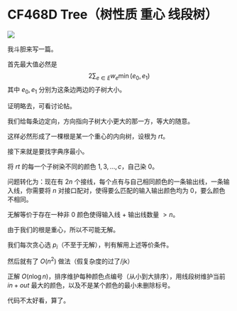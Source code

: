 # CF468D Tree（树性质 重心 线段树）

[![](https://cdn.luogu.com.cn/upload/image_hosting/zikpd38z.png)](https://www.luogu.com.cn/discuss/419086)

我斗胆来写一篇。

首先最大值必然是 
$$2\sum_{e\in E} w_e\min(e_0,e_1)$$
其中 $e_0,e_1$ 分别为这条边两边的子树大小。

证明略去，可看讨论帖。

我们给每条边定向，方向指向子树大小更大的那一方，等大的随意。

这样必然形成了一棵根是某一个重心的内向树，设根为 $rt$。

接下来就是要找字典序最小。

将 $rt$ 的每一个子树染不同的颜色 $1,3,\dots,c$，自己染 $0$。

问题转化为：现在有 $2n$ 个接线，每个点有与自己相同颜色的一条输出线，一条输入线，你需要将 $n$ 对接口配对，使得要么匹配的输入输出颜色均为 $0$，要么颜色不相同。

无解等价于存在一种非 $0$ 颜色使得输入线 $+$ 输出线数量 $>n$。

由于我们的根是重心，所以不可能无解。

我们每次贪心选 $p_i$（不至于无解），判有解用上述等价条件。

然后就有了 $O(n^2)$ 做法（假复杂度的过了/jk）

正解 $O(n\log n)$，排序维护每种颜色点编号（从小到大排序），用线段树维护当前 $in+out$ 最大的颜色，以及不是某个颜色的最小未删除标号。

代码不太好看，算了。